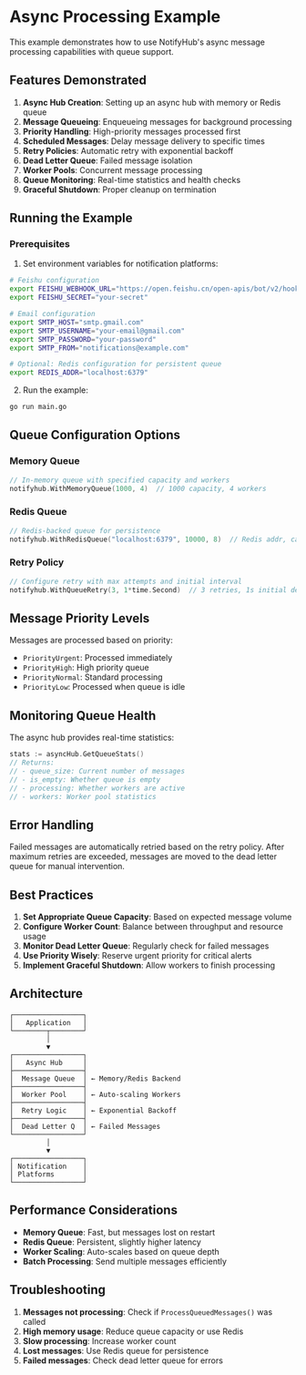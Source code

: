 # Async Processing Example

This example demonstrates how to use NotifyHub's async message processing capabilities with queue support.

## Features Demonstrated

1. **Async Hub Creation**: Setting up an async hub with memory or Redis queue
2. **Message Queueing**: Enqueueing messages for background processing
3. **Priority Handling**: High-priority messages processed first
4. **Scheduled Messages**: Delay message delivery to specific times
5. **Retry Policies**: Automatic retry with exponential backoff
6. **Dead Letter Queue**: Failed message isolation
7. **Worker Pools**: Concurrent message processing
8. **Queue Monitoring**: Real-time statistics and health checks
9. **Graceful Shutdown**: Proper cleanup on termination

## Running the Example

### Prerequisites

1. Set environment variables for notification platforms:
```bash
# Feishu configuration
export FEISHU_WEBHOOK_URL="https://open.feishu.cn/open-apis/bot/v2/hook/xxx"
export FEISHU_SECRET="your-secret"

# Email configuration
export SMTP_HOST="smtp.gmail.com"
export SMTP_USERNAME="your-email@gmail.com"
export SMTP_PASSWORD="your-password"
export SMTP_FROM="notifications@example.com"

# Optional: Redis configuration for persistent queue
export REDIS_ADDR="localhost:6379"
```

2. Run the example:
```bash
go run main.go
```

## Queue Configuration Options

### Memory Queue
```go
// In-memory queue with specified capacity and workers
notifyhub.WithMemoryQueue(1000, 4)  // 1000 capacity, 4 workers
```

### Redis Queue
```go
// Redis-backed queue for persistence
notifyhub.WithRedisQueue("localhost:6379", 10000, 8)  // Redis addr, capacity, workers
```

### Retry Policy
```go
// Configure retry with max attempts and initial interval
notifyhub.WithQueueRetry(3, 1*time.Second)  // 3 retries, 1s initial delay
```

## Message Priority Levels

Messages are processed based on priority:
- `PriorityUrgent`: Processed immediately
- `PriorityHigh`: High priority queue
- `PriorityNormal`: Standard processing
- `PriorityLow`: Processed when queue is idle

## Monitoring Queue Health

The async hub provides real-time statistics:
```go
stats := asyncHub.GetQueueStats()
// Returns:
// - queue_size: Current number of messages
// - is_empty: Whether queue is empty
// - processing: Whether workers are active
// - workers: Worker pool statistics
```

## Error Handling

Failed messages are automatically retried based on the retry policy. After maximum retries are exceeded, messages are moved to the dead letter queue for manual intervention.

## Best Practices

1. **Set Appropriate Queue Capacity**: Based on expected message volume
2. **Configure Worker Count**: Balance between throughput and resource usage
3. **Monitor Dead Letter Queue**: Regularly check for failed messages
4. **Use Priority Wisely**: Reserve urgent priority for critical alerts
5. **Implement Graceful Shutdown**: Allow workers to finish processing

## Architecture

```
┌─────────────────┐
│   Application   │
└────────┬────────┘
         │
         ▼
┌─────────────────┐
│   Async Hub     │
├─────────────────┤
│  Message Queue  │ ← Memory/Redis Backend
├─────────────────┤
│  Worker Pool    │ ← Auto-scaling Workers
├─────────────────┤
│  Retry Logic    │ ← Exponential Backoff
├─────────────────┤
│  Dead Letter Q  │ ← Failed Messages
└─────────────────┘
         │
         ▼
┌─────────────────┐
│ Notification    │
│ Platforms       │
└─────────────────┘
```

## Performance Considerations

- **Memory Queue**: Fast, but messages lost on restart
- **Redis Queue**: Persistent, slightly higher latency
- **Worker Scaling**: Auto-scales based on queue depth
- **Batch Processing**: Send multiple messages efficiently

## Troubleshooting

1. **Messages not processing**: Check if `ProcessQueuedMessages()` was called
2. **High memory usage**: Reduce queue capacity or use Redis
3. **Slow processing**: Increase worker count
4. **Lost messages**: Use Redis queue for persistence
5. **Failed messages**: Check dead letter queue for errors